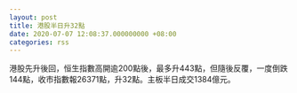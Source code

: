 ```yaml
---
layout: post
title: 港股半日升32點
date: 2020-07-07 12:08:37.000000000 +08:00
categories: rss
---
```


港股先升後回，恒生指數高開逾200點後，最多升443點，但隨後反覆，一度倒跌144點，收市指數報26371點，升32點。主板半日成交1384億元。
